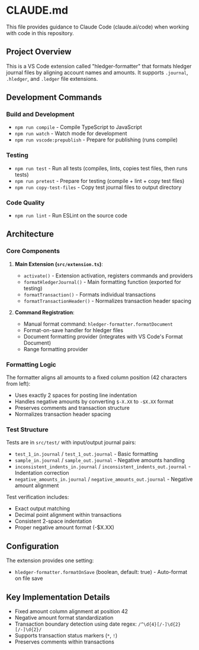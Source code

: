 # CLAUDE.md

This file provides guidance to Claude Code (claude.ai/code) when working with code in this repository.

## Project Overview

This is a VS Code extension called "hledger-formatter" that formats hledger journal files by aligning account names and amounts. It supports `.journal`, `.hledger`, and `.ledger` file extensions.

## Development Commands

### Build and Development
- `npm run compile` - Compile TypeScript to JavaScript
- `npm run watch` - Watch mode for development
- `npm run vscode:prepublish` - Prepare for publishing (runs compile)

### Testing
- `npm run test` - Run all tests (compiles, lints, copies test files, then runs tests)
- `npm run pretest` - Prepare for testing (compile + lint + copy test files)
- `npm run copy-test-files` - Copy test journal files to output directory

### Code Quality
- `npm run lint` - Run ESLint on the source code

## Architecture

### Core Components

1. **Main Extension (`src/extension.ts`)**:
   - `activate()` - Extension activation, registers commands and providers
   - `formatHledgerJournal()` - Main formatting function (exported for testing)
   - `formatTransaction()` - Formats individual transactions
   - `formatTransactionHeader()` - Normalizes transaction header spacing

2. **Command Registration**:
   - Manual format command: `hledger-formatter.formatDocument`
   - Format-on-save handler for hledger files
   - Document formatting provider (integrates with VS Code's Format Document)
   - Range formatting provider

### Formatting Logic

The formatter aligns all amounts to a fixed column position (42 characters from left):
- Uses exactly 2 spaces for posting line indentation
- Handles negative amounts by converting `$-X.XX` to `-$X.XX` format
- Preserves comments and transaction structure
- Normalizes transaction header spacing

### Test Structure

Tests are in `src/test/` with input/output journal pairs:
- `test_1_in.journal` / `test_1_out.journal` - Basic formatting
- `sample_in.journal` / `sample_out.journal` - Negative amounts handling
- `inconsistent_indents_in.journal` / `inconsistent_indents_out.journal` - Indentation correction
- `negative_amounts_in.journal` / `negative_amounts_out.journal` - Negative amount alignment

Test verification includes:
- Exact output matching
- Decimal point alignment within transactions
- Consistent 2-space indentation
- Proper negative amount format (-$X.XX)

## Configuration

The extension provides one setting:
- `hledger-formatter.formatOnSave` (boolean, default: true) - Auto-format on file save

## Key Implementation Details

- Fixed amount column alignment at position 42
- Negative amount format standardization
- Transaction boundary detection using date regex: `/^\d{4}[/-]\d{2}[/-]\d{2}/`
- Supports transaction status markers (`*`, `!`)
- Preserves comments within transactions